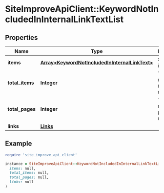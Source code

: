 # SiteImproveApiClient::KeywordNotIncludedInInternalLinkTextList

## Properties

| Name | Type | Description | Notes |
| ---- | ---- | ----------- | ----- |
| **items** | [**Array&lt;KeywordNotIncludedInInternalLinkText&gt;**](KeywordNotIncludedInInternalLinkText.md) | Set of items. |  |
| **total_items** | **Integer** | Total number of items in result set. |  |
| **total_pages** | **Integer** | Total number of pages in result set. |  |
| **links** | [**Links**](Links.md) |  | [optional] |

## Example

```ruby
require 'site_improve_api_client'

instance = SiteImproveApiClient::KeywordNotIncludedInInternalLinkTextList.new(
  items: null,
  total_items: null,
  total_pages: null,
  links: null
)
```

